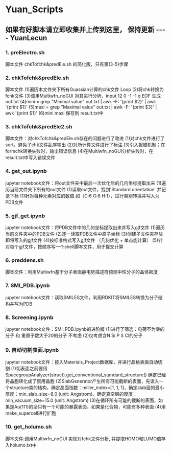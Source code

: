 # Yuan_Scripts
## 如果有好脚本请立即收集并上传到这里， 保持更新 ---- YuanLecun

### 1. preElectro.sh
脚本文件
chkTofchk&predEle.sh 的简化版，只有第(3-5)步骤

### 2. chkTofchk&predEle.sh
脚本文件
(1)遍历本文件夹下所有Guassian计算的chk文件 Loop 
(2)将chk转换为fchk文件
(3)调用Multiwfn_noGUI 对其进行分析，input 12 0 -1 -1 q EOF 生成 out.txt
(4)mini = grep "Minimal value" out.txt | awk -F: '{print $2}' | awk '{print $1}'
(5)maxi = grep "Maximal value" out.txt | awk -F: '{print $3}' | awk '{print $1}'
(6)mini maxi 保存到 result.txt中

### 3. chkTofchk&predEle2.sh
脚本文件：对chkTofchk&predEle.sh存在的问题进行了改进
(1)对chk文件进行了sort，避免了chk文件乱序输出
(2)对所计算文件进行了标注
(3)引入报错机制；在formchk转换失败时，输出错误信息
(4)在Multiwfn_noGUI分析失败时，在result.txt中写入错误文件

### 4. get_out.ipynb
jupyter notebook文件：将out文件夹中最后一次优化后的几何坐标提取出来
(1)遍历当前文件夹下所有的out文件
(1)读取out文件，找到'Standard orientation' 并记录下标
(1)针对每种元素对应的数值 如（C:6 O:8 H:1），进行类别转换并写入为PDB文件

### 5. gjf_get.ipynb
jupyter notebook文件：将PDB文件中的几何坐标提取出来并写入gjf文件
(1)遍历当前文件夹中的PDB文件
(2)逐一读取PDB文件中原子坐标
(3)创建子文件夹存放即将写入的gjf文件
(4)按标准格式写入gjf文件 （几何优化 + 单点能计算）
(5)针对每个gjf文件，按顺序写一个shell脚本文件，用于提交计算

### 6. preddens.sh
脚本文件：利用Multiwfn基于分子表面静电势描述符预测中性分子的晶体密度

### 7. SMI_PDB.ipynb
jupyter notebook文件：读取SMILES文件，利用RDKIT将SMILES转换为分子结构并写为PDB

### 8. Screening.ipynb
jupyter notebook文件：SMI_PDB.ipynb的进阶版
(1)进行了筛选：电荷不为零的分子 和 重原子数大于20的分子 不考虑
(2)仅考虑含N Si P S Cl的分子

### 9. 自动切割表面.ipynb
jupyter notebook文件：接入Materials_Project数据库，并进行晶格表面自动切割
(1)切表面之前要用SpacegroupAnalyzer(struct).get_conventional_standard_structure() 确定已经将晶胞转化成了惯用晶胞
(2)SlabGenerator产生所有可能截断的表面，先读入一个structure类的结构，确定晶面指数：miller_index=[1, 1, 1]，确定slab层的最小厚度：min_slab_size=8.0 (unit: Angstrom)，确定真空层的厚度：min_vacuum_size=15.0 (unit: Angstrom)
(3)在循环所有可能的截断的表面，如果是Au(111)的话只有一个可能的暴露表面，如果是化合物，可能有多种表面
(4)用make_supercell进行扩胞

### 10. get_holumo.sh
脚本文件:调用Multiwfn_noGUI 实现对fchk文件分析, 并提取HOMO和LUMO值存入holumo.txt中

